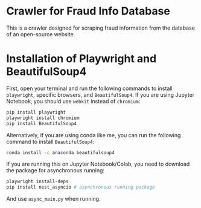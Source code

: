 # Crawler for Fraud Info Database

This is a crawler designed for scraping fraud information from the database of an open-source website.

# Installation of Playwright and BeautifulSoup4

First, open your terminal and run the following commands to install `playwright`, specific browsers, and `BeautifulSoup4`. If you are using Jupyter Notebook, you should use `webkit` instead of `chromium`:

```zsh
pip install playwright
playwright install chromium
pip install BeautifulSoup4
```
Alternatively, if you are using conda like me, you can run the following command to install `BeautifulSoup4`:

```zsh
conda install -c anaconda beautifulsoup4
```
If you are running this on Jupyter Notebook/Colab, you need to download the package for asynchronous running:

```zsh
playwright install-deps
pip install nest_asyncio # asynchronous running package
```
And use `async_main.py` when running.
